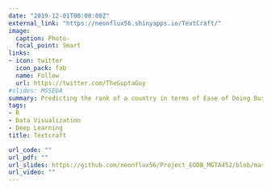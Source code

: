 ```yaml
---
date: "2019-12-01T00:00:00Z"
external_link: "https://neonflux56.shinyapps.io/TextCraft/"
image:
  caption: Photo-
  focal_point: Smart
links:
- icon: twitter
  icon_pack: fab
  name: Follow
  url: https://twitter.com/TheGuptaGuy
#slides: MSSEDA
summary: Predicting the rank of a country in terms of Ease of Doing Business(EODB) in 2019 using Deep Learning.
tags:
- R
- Data Visualization
- Deep Learning
title: Textcraft

url_code: ""
url_pdf: ""
url_slides: https://github.com/neonflux56/Project_EODB_MGTA452/blob/master/EODB.pptx
url_video: ""
---
```

